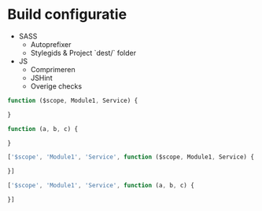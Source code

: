 # Build configuratie


<ul>
	<li>
		SASS
		<ul>
			<li>Autoprefixer</li>
			<li class="fragment">Stylegids & Project `dest/` folder</li>
		</ul>
	</li>
	<li class="fragment">JS
		<ul>
			<li>Comprimeren</li>
			<li class="fragment">JSHint</li>
			<li class="fragment">Overige checks</li>
		</ul>
	</li>
</ul>


```javascript
function ($scope, Module1, Service) {

}
```


```javascript
function (a, b, c) {

}
```


```javascript
['$scope', 'Module1', 'Service', function ($scope, Module1, Service) {

}]
```


```javascript
['$scope', 'Module1', 'Service', function (a, b, c) {

}]
```